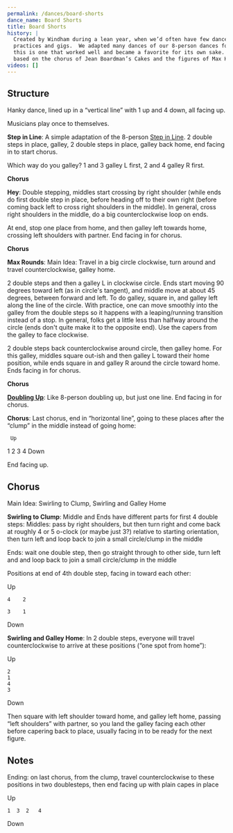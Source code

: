 ```yaml
---
permalink: /dances/board-shorts
dance_name: Board Shorts
title: Board Shorts
history: |
  Created by Windham during a lean year, when we’d often have few dancers at
  practices and gigs.  We adapted many dances of our 8-person dances for 4, and
  this is one that worked well and became a favorite for its own sake.  It is
  based on the chorus of Jean Boardman’s Cakes and the figures of Max Headroom.
videos: []
---
```


## Structure

Hanky dance, lined up in a “vertical line” with 1 up and 4 down, all facing up.

Musicians play once to themselves.

**Step in Line**: A simple adaptation of the 8-person
[Step in Line](/figures#step-in-line).  2 double steps in place, galley, 2
double steps in place, galley back home, end facing in to start chorus.

Which way do you galley? 1 and 3 galley L first, 2 and 4 galley R first.

**Chorus**

**Hey**: Double stepping, middles start crossing by right shoulder (while ends
do first double step in place, before heading off to their own right (before
coming back left to cross right shoulders in the middle).  In general, cross
right shoulders in the middle, do a big counterclockwise loop on ends.

At end, stop one place from home, and then galley left towards home, crossing
left shoulders with partner. End facing in for chorus.

**Chorus**

**Max Rounds**: Main Idea: Travel in a big circle clockwise, turn around and
travel counterclockwise, galley home.

2 double steps and then a galley L in clockwise circle.  Ends start moving 90
degrees toward left (as in circle's tangent), and middle move at about 45
degrees, between forward and left.  To do galley, square in, and galley left
along the line of the circle.  With practice, one can move smoothly into the
galley from the double steps so it happens with a leaping/running transition
instead of a stop.  In general, folks get a little less than halfway around the
circle (ends don't quite make it to the opposite end).  Use the capers from the
galley to face clockwise.

2 double steps back counterclockwise around circle, then galley home.  For this
galley, middles square out-ish and then galley L toward their home position,
while ends square in and galley R around the circle toward home.  Ends facing
in for chorus.

**Chorus**

**[Doubling Up](/figures#doubling-up)**: Like 8-person doubling up, but just
one line.  End facing in for chorus.

**Chorus**: Last chorus, end in “horizontal line”, going to these places after
the “clump” in the middle instead of going home:

     Up
1  2  3  4
   Down

End facing up.

## Chorus

Main Idea: Swirling to Clump,  Swirling and Galley Home

**Swirling to Clump**: Middle and Ends have different parts for first 4 double steps:
Middles: pass by right shoulders, but then turn right and come back at roughly 4 or 5 o-clock (or maybe just 3?) relative to starting orientation, then turn left and loop back to join a small circle/clump in the middle

Ends: wait one double step, then go straight through to other side, turn left
and and loop back to join a small circle/clump in the middle

Positions at end of 4th double step, facing in toward each other:

Up
```
4    2

3    1
```

Down

**Swirling and Galley Home**: In 2 double steps, everyone will travel
counterclockwise to arrive at these positions (“one spot from home”):

Up
```
2
1
4
3
```

Down

Then square with left shoulder toward home, and galley left home, passing “left
shoulders” with partner, so you land the galley facing each other before
capering back to place, usually facing in to be ready for the next figure.

## Notes

Ending: on last chorus, from the clump, travel counterclockwise to these
positions in two doublesteps, then end facing up with plain capes in place

Up
```
1  3  2   4
```

Down
